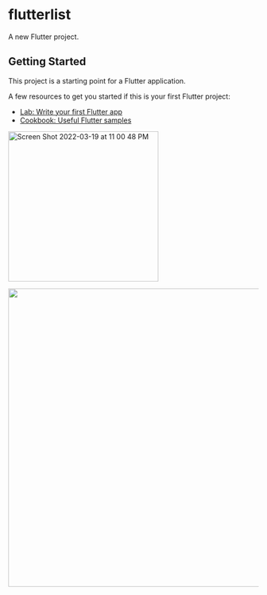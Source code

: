 # flutterlist

A new Flutter project.

## Getting Started

This project is a starting point for a Flutter application.

A few resources to get you started if this is your first Flutter project:

- [Lab: Write your first Flutter app](https://flutter.dev/docs/get-started/codelab)
- [Cookbook: Useful Flutter samples](https://flutter.dev/docs/cookbook)

<img width="302" alt="Screen Shot 2022-03-19 at 11 00 48 PM" src="https://user-images.githubusercontent.com/81203075/159146182-7801445c-5fe2-4252-82d9![Screenshot 2022-11-13 at 8 39 05 PM](https://user-images.githubusercontent.com/81203075/201557792-df1af650-20db-48ca-bdb0-95b645ba4135.png)
-3663d9735ffd.png">
<p><img align="left" wdith "360" height="600" src="https://user-images.githubusercontent.com/81203075/201557792-df1af650-20db-48ca-bdb0-95b645ba4135.png"></p>
